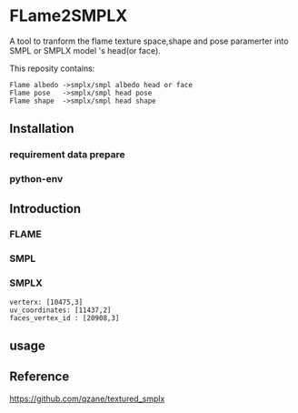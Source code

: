 <!--
 * @Date: 2022-02-25 16:42:54
 * @LastEditors: cvhadessun
 * @LastEditTime: 2022-02-25 17:06:17
 * @FilePath: /FLame2SMPLX/README.md
-->
# FLame2SMPLX
A tool to tranform the flame texture space,shape and pose paramerter into SMPL or SMPLX model 's head(or face).

This reposity contains:
```
Flame albedo ->smplx/smpl albedo head or face
Flame pose   ->smplx/smpl head pose
Flame shape  ->smplx/smpl head shape
```


## Installation

### requirement data prepare

### python-env


## Introduction

### FLAME
### SMPL
### SMPLX
```
verterx: [10475,3]
uv_coordinates: [11437,2]
faces_vertex_id : [20908,3]

```
## usage



## Reference
https://github.com/qzane/textured_smplx
